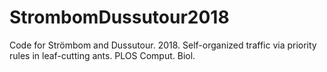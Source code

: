 # StrombomDussutour2018
Code for Strömbom and Dussutour. 2018. Self-organized traffic via priority rules in leaf-cutting ants. PLOS Comput. Biol.
